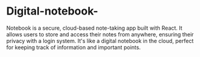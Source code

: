 # Digital-notebook-
Notebook is a secure, cloud-based note-taking app built with React. It allows users to store and access their notes from anywhere, ensuring their privacy with a login system. It's like a digital notebook in the cloud, perfect for keeping track of information and important points.
